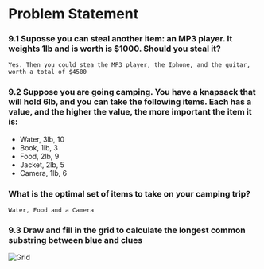 # Problem Statement

### 9.1 Suposse you can steal another item: an MP3 player. It weights 1lb and is worth is $1000. Should you steal it?
`` Yes. Then you could stea the MP3 player, the Iphone, and the guitar, worth a total of $4500 ``

### 9.2 Suppose you are going camping. You have a knapsack that will hold 6lb, and you can take the following items. Each has a value, and the higher the value, the more important the item it is:
* Water, 3lb, 10
* Book, 1lb, 3
* Food, 2lb, 9
* Jacket, 2lb, 5
* Camera, 1lb, 6

### What is the optimal set of items to take on your camping trip?
`` Water, Food and a Camera ``

### 9.3 Draw and fill in the grid to calculate the longest common substring between blue and clues
![Grid](../assets/9.3._grid.png)